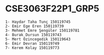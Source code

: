# CSE3063F22P1_GRP5

````shell
1- Haydar Taha Tunç 150119745
2- Emir Ege Eren 150119739
3- Mehmet Emre Şengüler 150119781
4- Burak Dursun 150119743
5- Mert Özincegedik 150119643
6- Emir Devran 150119749
7- Kerem Kolay 150119773
````
